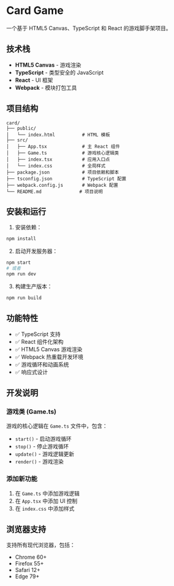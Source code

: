 # Card Game

一个基于 HTML5 Canvas、TypeScript 和 React 的游戏脚手架项目。

## 技术栈

- **HTML5 Canvas** - 游戏渲染
- **TypeScript** - 类型安全的 JavaScript
- **React** - UI 框架
- **Webpack** - 模块打包工具

## 项目结构

```
card/
├── public/
│   └── index.html          # HTML 模板
├── src/
│   ├── App.tsx             # 主 React 组件
│   ├── Game.ts             # 游戏核心逻辑类
│   ├── index.tsx           # 应用入口点
│   └── index.css           # 全局样式
├── package.json            # 项目依赖和脚本
├── tsconfig.json           # TypeScript 配置
├── webpack.config.js       # Webpack 配置
└── README.md              # 项目说明
```

## 安装和运行

1. 安装依赖：
```bash
npm install
```

2. 启动开发服务器：
```bash
npm start
# 或者
npm run dev
```

3. 构建生产版本：
```bash
npm run build
```

## 功能特性

- ✅ TypeScript 支持
- ✅ React 组件化架构
- ✅ HTML5 Canvas 游戏渲染
- ✅ Webpack 热重载开发环境
- ✅ 游戏循环和动画系统
- ✅ 响应式设计

## 开发说明

### 游戏类 (Game.ts)

游戏的核心逻辑在 `Game.ts` 文件中，包含：

- `start()` - 启动游戏循环
- `stop()` - 停止游戏循环
- `update()` - 游戏逻辑更新
- `render()` - 游戏渲染

### 添加新功能

1. 在 `Game.ts` 中添加游戏逻辑
2. 在 `App.tsx` 中添加 UI 控制
3. 在 `index.css` 中添加样式

## 浏览器支持

支持所有现代浏览器，包括：
- Chrome 60+
- Firefox 55+
- Safari 12+
- Edge 79+